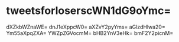 # tweetsforloserscWN1dG9oYmc=
dXZkbWZnaWE=
dnJ1eXppcW0=
aXZvY2pyYms=
aGlzdHlwa20=
Ym55aXpqZXA=
YWZpZGVocmM=
bHB2YnV3eHk=
bmF2Y2picnM=
